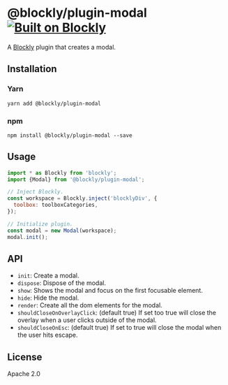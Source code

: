 # @blockly/plugin-modal [![Built on Blockly](https://tinyurl.com/built-on-blockly)](https://github.com/google/blockly)

A [Blockly](https://www.npmjs.com/package/blockly) plugin that creates a modal.

## Installation

### Yarn
```
yarn add @blockly/plugin-modal
```

### npm
```
npm install @blockly/plugin-modal --save
```

## Usage

```js
import * as Blockly from 'blockly';
import {Modal} from '@blockly/plugin-modal';

// Inject Blockly.
const workspace = Blockly.inject('blocklyDiv', {
  toolbox: toolboxCategories,
});

// Initialize plugin.
const modal = new Modal(workspace);
modal.init();
```

## API
- `init`: Create a  modal.
- `dispose`: Dispose of the modal.
- `show`: Shows the modal and focus on the first focusable element.
- `hide`: Hide the modal.
- `render`: Create all the dom elements for the modal.
- `shouldCloseOnOverlayClick`: (default true) If set too true will close the
overlay when a user clicks outside of the modal.
- `shouldCloseOnEsc`: (default true) If set to true will close the modal when the user hits escape.

## License
Apache 2.0
